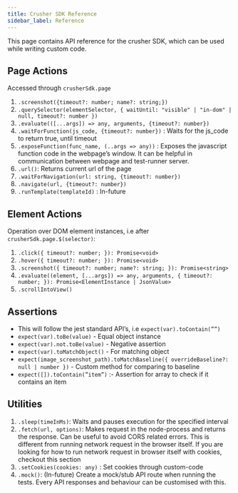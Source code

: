 ```yaml
---
title: Crusher SDK Reference
sidebar_label: Reference
---
```

This page contains API reference for the crusher SDK, which can be used while writing custom code.
## Page Actions ##
Accessed through `crusherSdk.page`

1. `.screenshot({timeout?: number; name?: string;})`
2. `.querySelector(elementSelector, { waitUntil: "visible" | "in-dom" | null, timeout?: number })`
3. `.evaluate(([...args]) => any, arguments, {timeout?: number})`
4. `.waitForFunction(js_code, {timeout?: number})` : Waits for the js_code to return true, until timeout
5. `.exposeFunction(func_name, (..args => any))` : Exposes the javascript function code in the webpage’s window. It can be helpful in communication between webpage and test-runner server.
6. `.url()`: Returns current url of the page
7. `.waitForNavigation(url: string, {timeout?: number})`
8. `.navigate(url, {timeout?: number})`
9. `.runTemplate(templateId)` : In-future

## Element Actions ##

Operation over DOM element instances, i.e after `crusherSdk.page.$(selector)`:

1. `.click({ timeout?: number; }): Promise<void>`
2. `.hover({ timeout?: number; }): Promise<void>`
3. `.screenshot({ timeout?: number; name?: string; }): Promise<string>`
4. `.evaluate((element, [...args]) => any, arguments, { timeout?: number; }): Promise<ElementInstance | JsonValue>`
5. `.scrollIntoView()`

## Assertions
- This will follow the jest standard API’s, i.e `expect(var).toContain(””)`
- `expect(var).toBe(value)` - Equal object instance
- `expect(var).not.toBe(value)` - Negative assertion
- `expect(var).toMatchObject()` - For matching object
- `expect(image_screenshot_path).toMatchBaseline({ overrideBaseline?: null | number })` - Custom method for comparing to baseline
- `expect([]).toContain(”item”)` :- Assertion for array to check if it contains an item

## Utilities

1. `.sleep(timeInMs)`: Waits and pauses execution for the specified interval
2. `.fetch(url, options)`: Makes request in the node-process and returns the response. Can be useful to avoid CORS related errors. This is different from running network request in the browser itself. If you are looking for how to run network request in browser itself with cookies, checkout this section
3. `.setCookies(cookies: any)` : Set cookies through custom-code
4. `.mock()`: (In-future) Create a mock/stub API route when running the tests. Every API responses and behaviour can be customised with this.